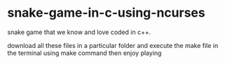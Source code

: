 # snake-game-in-c-using-ncurses
snake game that we know and love coded in c++.


download all these files in a particular folder and execute the make file in the terminal using make command
then enjoy playing
